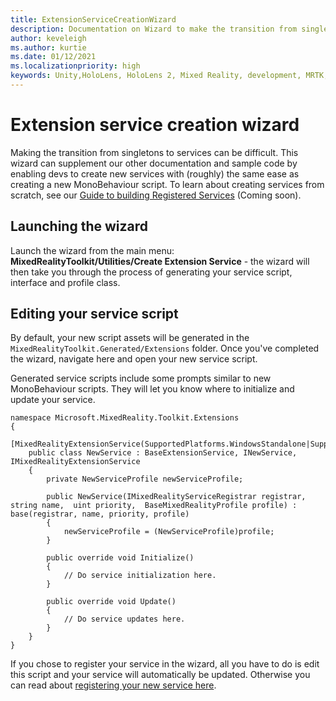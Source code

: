 ```yaml
---
title: ExtensionServiceCreationWizard
description: Documentation on Wizard to make the transition from singletons to services MRTK
author: keveleigh
ms.author: kurtie
ms.date: 01/12/2021
ms.localizationpriority: high
keywords: Unity,HoloLens, HoloLens 2, Mixed Reality, development, MRTK,
---
```


# Extension service creation wizard

Making the transition from singletons to services can be difficult. This wizard can supplement our other documentation and sample code by enabling devs to create new services with (roughly) the same ease as creating a new MonoBehaviour script. To learn about creating services from scratch, see our [Guide to building Registered Services](../../configuration/mixed-reality-configuration-guide.md) (Coming soon).

## Launching the wizard

Launch the wizard from the main menu: **MixedRealityToolkit/Utilities/Create Extension Service** - the wizard will then take you through the process of generating your service script, interface and profile class.

## Editing your service script

By default, your new script assets will be generated in the `MixedRealityToolkit.Generated/Extensions` folder. Once you've completed the wizard, navigate here and open your new service script.

Generated service scripts include some prompts similar to new MonoBehaviour scripts. They will let you know where to initialize and update your service.

    namespace Microsoft.MixedReality.Toolkit.Extensions
    {
        [MixedRealityExtensionService(SupportedPlatforms.WindowsStandalone|SupportedPlatforms.MacStandalone|SupportedPlatforms.LinuxStandalone|SupportedPlatforms.WindowsUniversal)]
        public class NewService : BaseExtensionService, INewService, IMixedRealityExtensionService
        {
            private NewServiceProfile newServiceProfile;
    
            public NewService(IMixedRealityServiceRegistrar registrar,  string name,  uint priority,  BaseMixedRealityProfile profile) : base(registrar, name, priority, profile) 
            {
                newServiceProfile = (NewServiceProfile)profile;
            }
    
            public override void Initialize()
            {
                // Do service initialization here.
            }
    
            public override void Update()
            {
                // Do service updates here.
            }
        }
    }

If you chose to register your service in the wizard, all you have to do is edit this script and your service will automatically be updated. Otherwise you can read about [registering your new service here](../../configuration/mixed-reality-configuration-guide.md).
